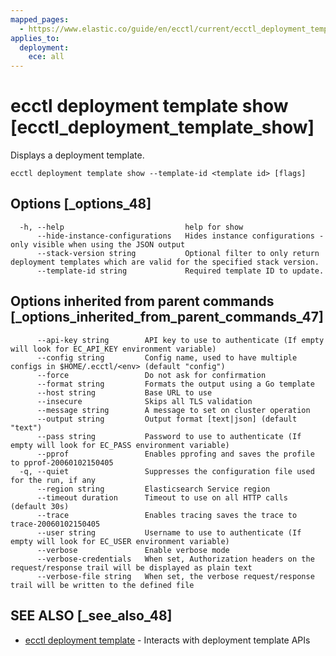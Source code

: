 ```yaml
---
mapped_pages:
  - https://www.elastic.co/guide/en/ecctl/current/ecctl_deployment_template_show.html
applies_to:
  deployment:
    ece: all
---
```


# ecctl deployment template show [ecctl_deployment_template_show]

Displays a deployment template.

```
ecctl deployment template show --template-id <template id> [flags]
```


## Options [_options_48]

```
  -h, --help                           help for show
      --hide-instance-configurations   Hides instance configurations - only visible when using the JSON output
      --stack-version string           Optional filter to only return deployment templates which are valid for the specified stack version.
      --template-id string             Required template ID to update.
```


## Options inherited from parent commands [_options_inherited_from_parent_commands_47]

```
      --api-key string        API key to use to authenticate (If empty will look for EC_API_KEY environment variable)
      --config string         Config name, used to have multiple configs in $HOME/.ecctl/<env> (default "config")
      --force                 Do not ask for confirmation
      --format string         Formats the output using a Go template
      --host string           Base URL to use
      --insecure              Skips all TLS validation
      --message string        A message to set on cluster operation
      --output string         Output format [text|json] (default "text")
      --pass string           Password to use to authenticate (If empty will look for EC_PASS environment variable)
      --pprof                 Enables pprofing and saves the profile to pprof-20060102150405
  -q, --quiet                 Suppresses the configuration file used for the run, if any
      --region string         Elasticsearch Service region
      --timeout duration      Timeout to use on all HTTP calls (default 30s)
      --trace                 Enables tracing saves the trace to trace-20060102150405
      --user string           Username to use to authenticate (If empty will look for EC_USER environment variable)
      --verbose               Enable verbose mode
      --verbose-credentials   When set, Authorization headers on the request/response trail will be displayed as plain text
      --verbose-file string   When set, the verbose request/response trail will be written to the defined file
```


## SEE ALSO [_see_also_48]

* [ecctl deployment template](/reference/ecctl_deployment_template.md)	 - Interacts with deployment template APIs

